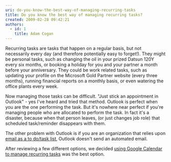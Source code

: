 ```yaml
---
uri: do-you-know-the-best-way-of-managing-recurring-tasks
title: Do you know the best way of managing recurring tasks?
created: 2009-02-28 09:42:21
authors:
  - id: 1
    title: Adam Cogan
---
```





<span class='intro'> 
  <p>​Recurring tasks are tasks that happen on a regular basis, but not necessarily every day (and therefore potentially easy to forget!).&#160;They might be personal tasks, such as changing the oil in your prized Datsun 120Y every six months, or booking a holiday for you and your partner a month before your anniversary. They could be work related tasks, such as updating your profile on the Microsoft Gold Partner website (every three months), running financial reports on a monthly basis, or even watering the office plants every week. <br></p>
 </span>


  <p>Now managing those tasks can be difficult. &quot;Just stick an appointment in Outlook&quot; - yes I've heard and tried that method. Outlook is perfect when you are the one performing the task. But it's nowhere near perfect if you're managing people who are allocated to perform the task. In fact it's a disaster, because when that person leaves, (or just changes job role) that scheduled task/reminder disappears with them. </p>
<p>The other problem with Outlook is if you are an organization that relies upon <a href="/_layouts/15/FIXUPREDIRECT.ASPX?WebId=3dfc0e07-e23a-4cbb-aac2-e778b71166a2&amp;TermSetId=07da3ddf-0924-4cd2-a6d4-a4809ae20160&amp;TermId=4ebaa676-4599-4be1-b4ee-55427dba91bf">email as a to do/task list</a>, Outlook doesn't send an automated email. </p>
<p>After reviewing a few different options, we decided <a href="http&#58;//www.ssw.com.au/SSW/Standards/Rules/UsingGoogleCalendar.aspx">using Google Calendar to manage recurring tasks</a> was the best option. </p>



